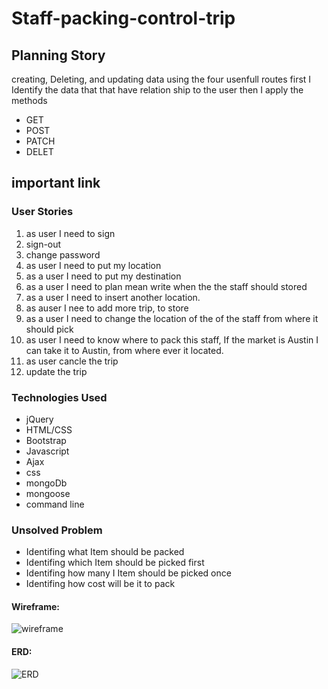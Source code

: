 # Staff-packing-control-trip



## Planning Story
creating, Deleting, and updating data using the four usenfull routes
first I Identify the data that that have relation ship to the user then I apply the methods
- GET
- POST
- PATCH
- DELET
## important link
[](https://github.com/Adanetx/staff-packing-control-trip1-)
[](adanetx.github.io/staff-packing-cont)

### User Stories
1. as user I need to sign
2. sign-out
3. change password
4. as user I need to put my location
5. as a user I need to put my destination
6. as a user I need to plan mean write when the the staff should stored
7. as a user I need to insert another location.
8. as auser I nee to add more trip, to store
9. as a user I need to change the location of the of the staff from where it should pick
10. as user I need to know where to pack this staff, If the market is Austin I can take it to Austin, from where ever it located.
11. as user cancle the trip
12. update the trip


### Technologies Used

- jQuery
- HTML/CSS
- Bootstrap
- Javascript
- Ajax
- css
- mongoDb
- mongoose
- command line

### Unsolved Problem

- Identifing what Item should be packed
- Identifing which Item should be picked first
- Identifing how many I Item should be picked once
- Identifing  how cost will be it to pack


#### Wireframe:
![wireframe](https://i.imgur.com/4tGAB7P.png)



#### ERD:
![ERD](https://i.imgur.com/d632Nzl.png)
